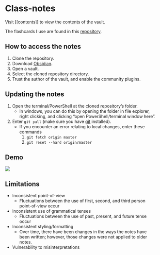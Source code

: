 # Class-notes

Visit [[contents]] to view the contents of the vault.

The flashcards I use are found in this [repository](https://github.com/FaisalTamanoJr/Anki-Class-Flashcards).

## How to access the notes

1. Clone the repository.
2. Download [Obsidian](https://obsidian.md/download).
3. Open a vault.
4. Select the cloned repository directory.
5. Trust the author of the vault, and enable the community plugins.

## Updating the notes

1. Open the terminal/PowerShell at the cloned repository’s folder.
	- In windows, you can do this by opening the folder in file explorer, right clicking, and clicking “open PowerShell/terminal window here”.
2. Enter `git pull` (make sure you have [git](https://www.git-scm.com/downloads) installed).
	- If you encounter an error relating to local changes, enter these commands
		1. `git fetch origin master`
		2. `git reset --hard origin/master`

## Demo

![](assets/demo.gif)

## Limitations

- Inconsistent point-of-view
	- Fluctuations between the use of first, second, and third person point-of-view occur
- Inconsistent use of grammatical tenses
	- Fluctuations between the use of past, present, and future tense occur
- Inconsistent styling/formatting
	- Over time, there have been changes in the ways the notes have been written; however, those changes were not applied to older notes.
- Vulnerability to misinterpretations
